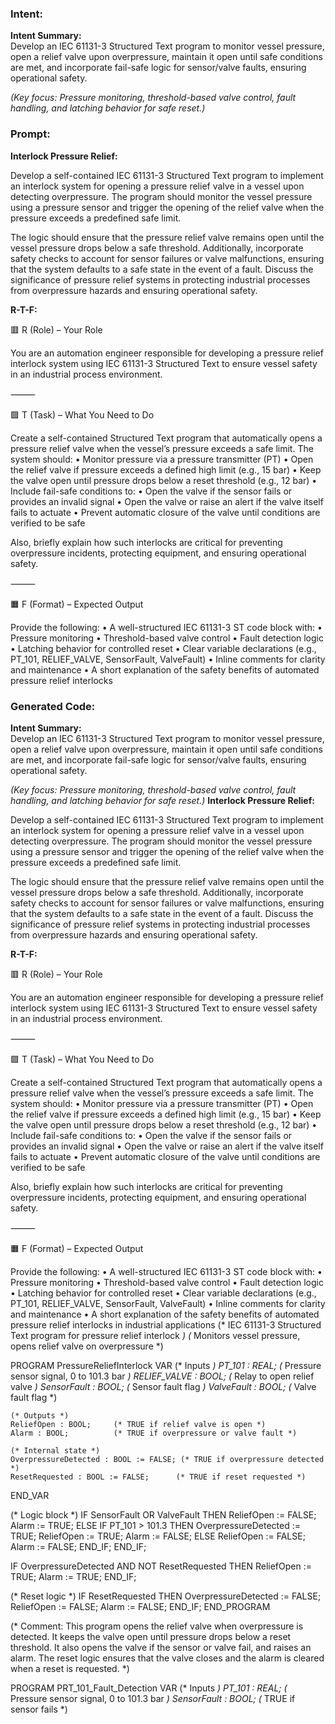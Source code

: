 ### Intent:
**Intent Summary:**  
Develop an IEC 61131-3 Structured Text program to monitor vessel pressure, open a relief valve upon overpressure, maintain it open until safe conditions are met, and incorporate fail-safe logic for sensor/valve faults, ensuring operational safety.  

*(Key focus: Pressure monitoring, threshold-based valve control, fault handling, and latching behavior for safe reset.)*

### Prompt:
**Interlock Pressure Relief:**

Develop a self-contained IEC 61131-3 Structured Text program to implement an interlock system for opening a pressure relief valve in a vessel upon detecting overpressure. The program should monitor the vessel pressure using a pressure sensor and trigger the opening of the relief valve when the pressure exceeds a predefined safe limit.

The logic should ensure that the pressure relief valve remains open until the vessel pressure drops below a safe threshold. Additionally, incorporate safety checks to account for sensor failures or valve malfunctions, ensuring that the system defaults to a safe state in the event of a fault. Discuss the significance of pressure relief systems in protecting industrial processes from overpressure hazards and ensuring operational safety.

**R-T-F:**

🟥 R (Role) – Your Role

You are an automation engineer responsible for developing a pressure relief interlock system using IEC 61131-3 Structured Text to ensure vessel safety in an industrial process environment.

⸻

🟩 T (Task) – What You Need to Do

Create a self-contained Structured Text program that automatically opens a pressure relief valve when the vessel’s pressure exceeds a safe limit. The system should:
	•	Monitor pressure via a pressure transmitter (PT)
	•	Open the relief valve if pressure exceeds a defined high limit (e.g., 15 bar)
	•	Keep the valve open until pressure drops below a reset threshold (e.g., 12 bar)
	•	Include fail-safe conditions to:
	•	Open the valve if the sensor fails or provides an invalid signal
	•	Open the valve or raise an alert if the valve itself fails to actuate
	•	Prevent automatic closure of the valve until conditions are verified to be safe

Also, briefly explain how such interlocks are critical for preventing overpressure incidents, protecting equipment, and ensuring operational safety.

⸻

🟧 F (Format) – Expected Output

Provide the following:
	•	A well-structured IEC 61131-3 ST code block with:
	•	Pressure monitoring
	•	Threshold-based valve control
	•	Fault detection logic
	•	Latching behavior for controlled reset
	•	Clear variable declarations (e.g., PT_101, RELIEF_VALVE, SensorFault, ValveFault)
	•	Inline comments for clarity and maintenance
	•	A short explanation of the safety benefits of automated pressure relief interlocks

### Generated Code:
**Intent Summary:**  
Develop an IEC 61131-3 Structured Text program to monitor vessel pressure, open a relief valve upon overpressure, maintain it open until safe conditions are met, and incorporate fail-safe logic for sensor/valve faults, ensuring operational safety.  

*(Key focus: Pressure monitoring, threshold-based valve control, fault handling, and latching behavior for safe reset.)*
**Interlock Pressure Relief:**

Develop a self-contained IEC 61131-3 Structured Text program to implement an interlock system for opening a pressure relief valve in a vessel upon detecting overpressure. The program should monitor the vessel pressure using a pressure sensor and trigger the opening of the relief valve when the pressure exceeds a predefined safe limit.

The logic should ensure that the pressure relief valve remains open until the vessel pressure drops below a safe threshold. Additionally, incorporate safety checks to account for sensor failures or valve malfunctions, ensuring that the system defaults to a safe state in the event of a fault. Discuss the significance of pressure relief systems in protecting industrial processes from overpressure hazards and ensuring operational safety.

**R-T-F:**

🟥 R (Role) – Your Role

You are an automation engineer responsible for developing a pressure relief interlock system using IEC 61131-3 Structured Text to ensure vessel safety in an industrial process environment.

⸻

🟩 T (Task) – What You Need to Do

Create a self-contained Structured Text program that automatically opens a pressure relief valve when the vessel’s pressure exceeds a safe limit. The system should:
	•	Monitor pressure via a pressure transmitter (PT)
	•	Open the relief valve if pressure exceeds a defined high limit (e.g., 15 bar)
	•	Keep the valve open until pressure drops below a reset threshold (e.g., 12 bar)
	•	Include fail-safe conditions to:
	•	Open the valve if the sensor fails or provides an invalid signal
	•	Open the valve or raise an alert if the valve itself fails to actuate
	•	Prevent automatic closure of the valve until conditions are verified to be safe

Also, briefly explain how such interlocks are critical for preventing overpressure incidents, protecting equipment, and ensuring operational safety.

⸻

🟧 F (Format) – Expected Output

Provide the following:
	•	A well-structured IEC 61131-3 ST code block with:
	•	Pressure monitoring
	•	Threshold-based valve control
	•	Fault detection logic
	•	Latching behavior for controlled reset
	•	Clear variable declarations (e.g., PT_101, RELIEF_VALVE, SensorFault, ValveFault)
	•	Inline comments for clarity and maintenance
	•	A short explanation of the safety benefits of automated pressure relief interlocks in industrial applications
(* IEC 61131-3 Structured Text program for pressure relief interlock *)
(* Monitors vessel pressure, opens relief valve on overpressure *)

PROGRAM PressureReliefInterlock
VAR
    (* Inputs *)
    PT_101 : REAL;         (* Pressure sensor signal, 0 to 101.3 bar *)
    RELIEF_VALVE : BOOL;   (* Relay to open relief valve *)
    SensorFault : BOOL;    (* Sensor fault flag *)
    ValveFault : BOOL;     (* Valve fault flag *)

    (* Outputs *)
    ReliefOpen : BOOL;     (* TRUE if relief valve is open *)
    Alarm : BOOL;          (* TRUE if overpressure or valve fault *)

    (* Internal state *)
    OverpressureDetected : BOOL := FALSE; (* TRUE if overpressure detected *)
    ResetRequested : BOOL := FALSE;      (* TRUE if reset requested *)
END_VAR

(* Logic block *)
IF SensorFault OR ValveFault THEN
    ReliefOpen := FALSE;
    Alarm := TRUE;
ELSE
    IF PT_101 > 101.3 THEN
        OverpressureDetected := TRUE;
        ReliefOpen := TRUE;
        Alarm := FALSE;
    ELSE
        ReliefOpen := FALSE;
        Alarm := FALSE;
    END_IF;
END_IF;

IF OverpressureDetected AND NOT ResetRequested THEN
    ReliefOpen := TRUE;
    Alarm := TRUE;
END_IF;

(* Reset logic *)
IF ResetRequested THEN
    OverpressureDetected := FALSE;
    ReliefOpen := FALSE;
    Alarm := FALSE;
END_IF;
END_PROGRAM

(* Comment: This program opens the relief valve when overpressure is detected.
   It keeps the valve open until pressure drops below a reset threshold.
   It also opens the valve if the sensor or valve fail, and raises an alarm.
   The reset logic ensures that the valve closes and the alarm is cleared
   when a reset is requested. *)

PROGRAM PRT_101_Fault_Detection
VAR
    (* Inputs *)
    PT_101 : REAL; (* Pressure sensor signal, 0 to 101.3 bar *)
    SensorFault : BOOL; (* TRUE if sensor fails *)
